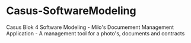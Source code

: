 # Casus-SoftwareModeling
Casus Blok 4 Software Modeling - Milo's Documement Management Application - A management tool for a photo's, documents and contracts
